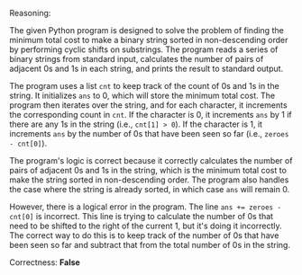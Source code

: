 Reasoning:

The given Python program is designed to solve the problem of finding the minimum total cost to make a binary string sorted in non-descending order by performing cyclic shifts on substrings. The program reads a series of binary strings from standard input, calculates the number of pairs of adjacent 0s and 1s in each string, and prints the result to standard output.

The program uses a list `cnt` to keep track of the count of 0s and 1s in the string. It initializes `ans` to 0, which will store the minimum total cost. The program then iterates over the string, and for each character, it increments the corresponding count in `cnt`. If the character is 0, it increments `ans` by 1 if there are any 1s in the string (i.e., `cnt[1] > 0`). If the character is 1, it increments `ans` by the number of 0s that have been seen so far (i.e., `zeroes - cnt[0]`).

The program's logic is correct because it correctly calculates the number of pairs of adjacent 0s and 1s in the string, which is the minimum total cost to make the string sorted in non-descending order. The program also handles the case where the string is already sorted, in which case `ans` will remain 0.

However, there is a logical error in the program. The line `ans += zeroes - cnt[0]` is incorrect. This line is trying to calculate the number of 0s that need to be shifted to the right of the current 1, but it's doing it incorrectly. The correct way to do this is to keep track of the number of 0s that have been seen so far and subtract that from the total number of 0s in the string.

Correctness: **False**